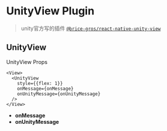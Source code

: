 # UnityView Plugin

> unity官方写的插件 [`@brice-gros/react-native-unity-view`](https://www.npmjs.com/package/@brice-gros/react-native-unity-view)

## UnityView

UnityView Props

```tsx
<View>
  <UnityView
    style={{flex: 1}}
    onMessage={onMessage}
    onUnityMessage={onUnityMessage}
  />
</View>
```

- **onMessage**
- **onUnityMessage**
